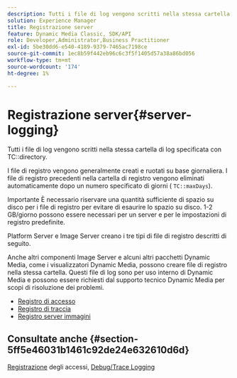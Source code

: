 ```yaml
---
description: Tutti i file di log vengono scritti nella stessa cartella di log specificata con la directory TC.
solution: Experience Manager
title: Registrazione server
feature: Dynamic Media Classic, SDK/API
role: Developer,Administrator,Business Practitioner
exl-id: 5be30dd6-e540-4189-9379-7465ac7198ce
source-git-commit: 1ec8b59f442eb96c6c3f5f1405d57a38a86bd056
workflow-type: tm+mt
source-wordcount: '174'
ht-degree: 1%

---
```


# Registrazione server{#server-logging}

Tutti i file di log vengono scritti nella stessa cartella di log specificata con TC::directory.

I file di registro vengono generalmente creati e ruotati su base giornaliera. I file di registro precedenti nella cartella di registro vengono eliminati automaticamente dopo un numero specificato di giorni ( `TC::maxDays`).

Importante È necessario riservare una quantità sufficiente di spazio su disco per i file di registro per evitare di esaurire lo spazio su disco. 1-2 GB/giorno possono essere necessari per un server e per le impostazioni di registro predefinite.

Platform Server e Image Server creano i tre tipi di file di registro descritti di seguito.

Anche altri componenti Image Server e alcuni altri pacchetti Dynamic Media, come i visualizzatori Dynamic Media, possono creare file di registro nella stessa cartella. Questi file di log sono per uso interno di Dynamic Media e possono essere richiesti dal supporto tecnico Dynamic Media per scopi di risoluzione dei problemi.

* [Registro di accesso](c-access-log.md)
* [Registro di traccia](c-trace-log.md)
* [Registro server immagini](c-image-server-log.md)

## Consultate anche {#section-5ff5e46031b1461c92de24e632610d6d}

[Registrazione](../../../../is-api/image-serving-api-ref/c-configuration-and-administration/c-server-settings/r-access-logging.md#reference-5d175921c12a48a6be7f722517615d0f) degli accessi,  [Debug/Trace Logging](../../../../is-api/image-serving-api-ref/c-configuration-and-administration/c-server-settings/r-debug-trace-logging.md#reference-4b372f81001849f5b495457da7af8e82)

